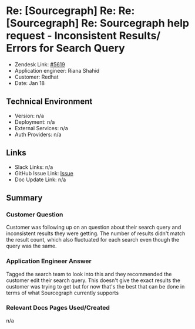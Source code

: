 # Re: [Sourcegraph] Re: Re: [Sourcegraph] Re: Sourcegraph help request - Inconsistent Results/ Errors for Search Query

- Zendesk Link: [#5619](https://sourcegraph.zendesk.com/agent/tickets/5619)
- Application engineer: Riana Shahid
- Customer: Redhat 
- Date: Jan 18


## Technical Environment
- Version: ​n/a
- Deployment: n/a
- External Services:  n/a
- Auth Providers: n/a


## Links
- Slack Links: n/a
- GitHub Issue Link: [Issue](https://github.com/sourcegraph/sourcegraph/issues/27520)
- Doc Update Link: n/a

## Summary
### Customer Question
Customer was following up on an question about their search query and inconsistent results they were getting. The number of results didn't match the result count, which also fluctuated for each search even though the query was the same. 
### Application Engineer Answer
Tagged the search team to look into this and they recommended the customer edit their search query. This doesn't give the exact results the customer was trying to get but for now that's the best that can be done in terms of what Sourcegraph currently supports
### Relevant Docs Pages Used/Created
n/a
